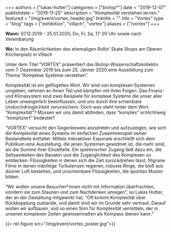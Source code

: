 +++
authors = ["lukas-hutter"]
categories = ["biotop*"]
date = "2019-12-07"
publishdate = "2019-11-25"
description = "Komplexität verstehen lernen."
featured = "/img/event/vortex_header.jpg"
linktitle = ""
title = "Vortex"
type = "blog"
tags = ["exhibition", "villach", "vortex"]
aliases = ["/vortex"]
+++

**Wann:** 07.12.2019 - 25.01.2020, Do, Fr, Sa, 17-20 Uhr sowie nach Vereinbarung

**Wo:** In den Räumlichkeiten des ehemaligen Rollin’ Skate Shops am Oberen Kirchenplatz in Villach

Unter dem Titel “VORTEX” präsentiert das Biotop-Wissenschaftskollektiv vom 7. Dezember 2019  bis zum 25. Jänner 2020 eine Ausstellung zum Thema “Komplexe Systeme verstehen”.

Komplexität ist ein geflügeltes Wort. Wir sind von komplexen Systemen umgeben, nehmen an ihnen Teil und kämpfen mit ihren Folgen. Das Finanz- und Klimasystem sind zwei Beispiele für komplexe Systeme die unser aller Leben unweigerlich beeinflussen, und uns durch ihre scheinbare Undurchdringlichkeit verunsichern. Doch was steht hinter dem Wort “Komplexität”? Müssen wir uns damit abfinden, dass “komplex” schlichtweg “kompliziert” bedeutet?

“VORTEX” versucht den Gegenbeweis anzutreten und aufzuzeigen, wie sich die Komplexität eines Systems im einfachen Zusammenspiel seiner Bestandteile entfaltet. Mittels interaktiver Exponate erschließt sich dem Publikum eine Ausstellung, die jenen Systemen gewidmet ist, die mehr sind, als die Summe ihrer Einzelteile. Ein spielerischer Zugang lädt dazu ein, die Seltsamkeiten des Banalen und die Zugänglichkeit des Komplexen zu entdecken: Flüssigkeiten in denen sich die Zeit zurückdrehen lässt, filigrane Filme in denen mächtige Turbulenzen regieren, robuste Ringe, die bloß aus dünner Luft bestehen, und unscheinbare Flüssigkeiten, die spontan Muster bilden.

“Wir wollen unsere Besucher*innen nicht mit Information überfrachten, sondern sie zum Staunen und zum Nachdenken anregen”, so Lukas Hutter, der an der Gestaltung mitgewirkt hat, “Oft kommt Komplexität über Rückkopplung zustande, und damit sind wir im Grunde sehr vertraut. Darauf wollen wir aufbauen, und so einen Sinn für Komplexität vermitteln, der in unseren komplexen Zeiten gewissermaßen als Kompass dienen kann.”

{{< rel-figure src="/img/event/vortex_poster.jpg">}}
